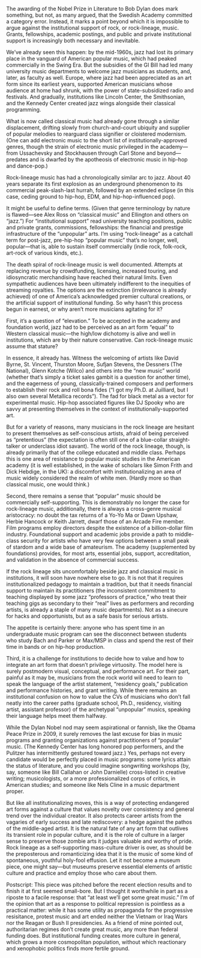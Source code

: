 The awarding of the Nobel Prize in Literature to Bob Dylan does mark something, but not, as many argued, that the Swedish Academy committed a category error. Instead, it marks a point beyond which it is impossible to argue against the institutional support of rock, or rock-lineage, music. Grants, fellowships, academic postings, and public and private institutional support is increasingly both necessary and inevitable.

We’ve already seen this happen: by the mid-1960s, jazz had lost its primary place in the vanguard of American popular music, which had peaked commercially in the Swing Era. But the subsidies of the GI Bill had led many university music departments to welcome jazz musicians as students, and, later, as faculty as well. Europe, where jazz had been appreciated as an art form since its earliest years, supported American musicians whose audience at home had shrunk, with the power of state-subsidized radio and festivals. And gradually, institutions like Lincoln Center, the Smithsonian, and the Kennedy Center created jazz wings alongside their classical programming.

What is now called classical music had already gone through a similar displacement, drifting slowly from church-and-court ubiquity and supplier of popular melodies to rearguard class signifier or cloistered modernism. (One can add electronic music to the short list of institutionally-approved genres, though the strain of electronic music privileged in the academy—from Ussachevsky and Stockhausen through Carl Stone and beyond—predates and is dwarfed by the apotheosis of electronic music in hip-hop and dance-pop.)

Rock-lineage music has had a chronologically similar arc to jazz. About 40 years separate its first explosion as an underground phenomenon to its commercial peak-slash-last hurrah, followed by an extended eclipse (in this case, ceding ground to hip-hop, EDM, and hip-hop-influenced pop).

It might be useful to define terms. (Given that genre terminology by nature is flawed—see Alex Ross on “classical music” and Ellington and others on “jazz.”) For “institutional support” read university teaching positions, public and private grants, commissions, fellowships: the financial and prestige infrastructure of the “unpopular” arts. I’m using “rock-lineage” as a catchall term for post-jazz, pre-hip-hop “popular music” that’s no longer, well, popular—that is, able to sustain itself commercially (indie rock, folk-rock, art-rock of various kinds, etc.).

The death spiral of rock-lineage music is well documented. Attempts at replacing revenue by crowdfunding, licensing, increased touring, and idiosyncratic merchandising have reached their natural limits. Even sympathetic audiences have been ultimately indifferent to the inequities of streaming royalties. The options are the extinction (irrelevance is already achieved) of one of America’s acknowledged premier cultural creations, or the artificial support of institutional funding. So why hasn’t this process begun in earnest, or why aren’t more musicians agitating for it?

First, it’s a question of “elevation.” To be accepted in the academy and foundation world, jazz had to be perceived as an art form “equal” to Western classical music—the high/low dichotomy is alive and well in institutions, which are by their nature conservative. Can rock-lineage music assume that stature?

In essence, it already has. Witness the welcoming of artists like David Byrne, St. Vincent, Thurston Moore, Sufjan Stevens, the Dessners (The National), Glenn Kotche (Wilco) and others into the “new music” world (whether that’s simply a ticket sales gambit is a question for another time), and the eagerness of young, classically-trained composers and performers to establish their rock and roll bona fides (“I got my Ph.D. at Juilliard, but I also own several Metallica records”). The fad for black metal as a vector for experimental music. Hip-hop associated figures like DJ Spooky who are savvy at presenting themselves in the context of institutionally-supported art.

But for a variety of reasons, many musicians in the rock lineage are hesitant to present themselves as self-conscious artists, afraid of being perceived as “pretentious” (the expectation is often still one of a blue-collar straight-talker or underclass idiot savant). The world of the rock lineage, though, is already primarily that of the college educated and middle class. Perhaps this is one area of resistance to popular music studies in the American academy (it is well established, in the wake of scholars like Simon Frith and Dick Hebdige, in the UK): a discomfort with institutionalizing an area of music widely considered the realm of white men. (Hardly more so than classical music, one would think.)

Second, there remains a sense that “popular” music should be commercially self-supporting. This is demonstrably no longer the case for rock-lineage music, additionally, there is always a cross-genre musical aristocracy: no doubt the tax returns of a Yo-Yo Ma or Dawn Upshaw, Herbie Hancock or Keith Jarrett, dwarf those of an Arcade Fire member. Film programs employ directors despite the existence of a billion-dollar film industry. Foundational support and academic jobs provide a path to middle-class security for artists who have very few options between a small peak of stardom and a wide base of amateurism. The academy (supplemented by foundations) provides, for most arts, essential jobs, support, accreditation, and validation in the absence of commercial success.

If the rock lineage sits uncomfortably beside jazz and classical music in institutions, it will soon have nowhere else to go. It is not that it requires institutionalized pedagogy to maintain a tradition, but that it needs financial support to maintain its practitioners (the inconsistent commitment to teaching displayed by some jazz “professors of practice,” who treat their teaching gigs as secondary to their “real” lives as performers and recording artists, is already a staple of many music departments). Not as a sinecure for hacks and opportunists, but as a safe basis for serious artists.

The appetite is certainly there: anyone who has spent time in an undergraduate music program can see the disconnect between students who study Bach and Parker or Max/MSP in class and spend the rest of their time in bands or on hip-hop production.

Third, it is a challenge for institutions to decide how to value and how to integrate an art form that doesn’t privilege virtuosity. The model here is surely postmodern visual, conceptual, and performance art. For their part, painful as it may be, musicians from the rock world will need to learn to speak the language of the artist statement, “residency goals,” publication and performance histories, and grant writing. While there remains an institutional confusion on how to value the CVs of musicians who don’t fall neatly into the career paths (graduate school, Ph.D., residency, visiting artist, assistant professor) of the archetypal “unpopular” musics, speaking their language helps meet them halfway.

While the Dylan Nobel nod may seem aspirational or fannish, like the Obama Peace Prize in 2009, it surely removes the last excuse for bias in music programs and granting organizations against practitioners of “popular” music. (The Kennedy Center has long honored pop performers, and the Pulitzer has intermittently gestured toward jazz.) Yes, perhaps not every candidate would be perfectly placed in music programs: some lyrics attain the status of literature, and you could imagine songwriting workshops (by, say, someone like Bill Callahan or John Darnielle) cross-listed in creative writing; musicologists, or a more professionalized corps of critics, in American studies; and someone like Nels Cline in a music department proper.

But like all institutionalizing moves, this is a way of protecting endangered art forms against a culture that values novelty over consistency and general trend over the individual creator. It also protects career artists from the vagaries of early success and late rediscovery: a hedge against the pathos of the middle-aged artist. It is the natural fate of any art form that outlives its transient role in popular culture, and it is the role of culture in a larger sense to preserve those zombie arts it judges valuable and worthy of pride. Rock lineage as a self-supporting mass-culture driver is over, as should be the preposterous and romanticizing idea that it is the music of some kind of spontaneous, youthful holy-fool effusion. Let it not become a museum piece, one might say—but museums preserve essential elements of artistic culture and practice and employ those who care about them.
 
Postscript: This piece was pitched before the recent election results and to finish it at first seemed small-bore. But I thought it worthwhile in part as a riposte to a facile response: that “at least we’ll get some great music.” I’m of the opinion that art as a response to political repression is pointless as a practical matter: while it has some utility as propaganda for the progressive resisitance, protest music and art ended neither the Vietnam or Iraq Wars nor the Reagan or Bush II presidencies. As a friend of mine pointed out, authoritarian regimes don’t create great music, any more than federal funding does. But institutional funding creates more culture in general, which grows a more cosmopolitan population, without which reactionary and xenophobic politics finds more fertile ground.
 
     


